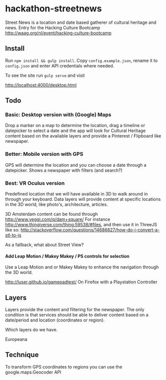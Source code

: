# hackathon-streetnews
Street News is a location and date based gatherer of cultural heritage and news. Entry for the Hacking Culture Bootcamp http://waag.org/nl/event/hacking-culture-bootcamp


## Install

Run `npm install && gulp install`. 
Copy `config.example.json`, rename it to `config.json` and enter API credentials where
needed.

To see the site run `gulp serve` and visit 

[http://localhost:4000/desktop.html](http://localhost:4000/desktop.html)


## Todo

### Basic: Desktop version with (Google) Maps
Drop a marker on a map to determine the location, drag a timeline or datepicker to select
 a date and the app will look for Cultural Heritage content based on the available layers and provide a Pinterest / Flipboard like newspaper.
 
  
### Better: Mobile version with GPS  
GPS will determine the location and you can choose a date through a datepicker.
Shows a newspaper with filters (and search?)


### Best: VR Oculus version
Predefined location that we will have available in 3D to walk around in through your keyboard.
Data layers will provide content at specific locations in the 3D world, like photo's, architecture, articles.

3D Amsterdam content can be found through http://www.yeggi.com/q/dam+square/
For instance http://www.thingiverse.com/thing:59538/#files, and then use it in ThreeJS like so: http://stackoverflow.com/questions/14686627/how-do-i-convert-a-stl-to-js

As a fallback, what about Street View?


#### Add Leap Motion / Makey Makey / PS controls for selection
Use a Leap Motion and or Makey Makey to enhance the navigation through the 3D world.

http://luser.github.io/gamepadtest/ On Firefox with a Playstation Controller


## Layers
Layers provide the content and filtering for the newspaper. The only condition is that services should be able to deliver content based on a date/period and location (coordinates or region).

Which layers do we have.

Europeana


## Technique
To transform GPS coordinates to regions you can use the google.maps.Geocoder API 